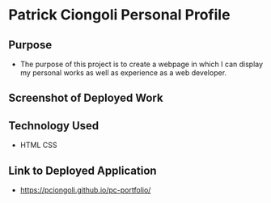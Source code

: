 # Patrick Ciongoli Personal Profile

## Purpose
* The purpose of this project is to create a webpage in which I can display my personal works as well as experience as a web developer.

## Screenshot of Deployed Work

## Technology Used
* HTML CSS 

## Link to Deployed Application
* https://pciongoli.github.io/pc-portfolio/
